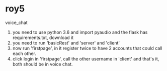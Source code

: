 # roy5
voice_chat
1. you need to use python 3.6 and import pyaudio and the flask has requirements.txt, download it
2. you need to run 'basicRest' and 'server' and 'client'
3. now run 'firstpage', in it register twice to have 2 accounts that could call each other.
4. click login in 'firstpage', call the other username in 'client' and that's it, both should be in voice chat.
